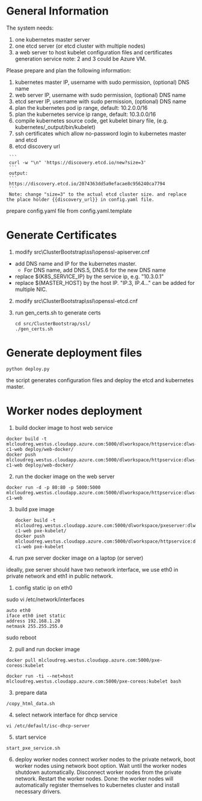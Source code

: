 # General Information
The system needs:
  1. one kubernetes master server
  2. one etcd server (or etcd cluster with multiple nodes)
  3. a web server to host kubelet configuration files and certificates generation service
note: 2 and 3 could be Azure VM. 

Please prepare and plan the following information:
   1. kubernetes master IP, username with sudo permission, (optional) DNS name
   2. web server IP,  username with sudo permission, (optional) DNS name
   3. etcd server IP, username with sudo permission, (optional) DNS name
   4. plan the kubernetes pod ip range, default: 10.2.0.0/16
   5. plan the kubernetes service ip range, default: 10.3.0.0/16 
   6. compile kubernetes source code, get kubelet binary file, (e.g. kubernetes/_output/bin/kubelet)
   7. ssh certificates which allow no-password login to kubernetes master and etcd
   8. etcd discovery url
   
     ```
     curl -w "\n" 'https://discovery.etcd.io/new?size=3'
     ```
     output:
     ```
     https://discovery.etcd.io/2074363dd5a9efacae8c956240ca7794
     ```
     Note: change "size=3" to the actual etcd cluster size. and replace the place holder {{discovery_url}} in config.yaml file.  

prepare config.yaml file from config.yaml.template
 
   
   
# Generate Certificates
1. modify src\ClusterBootstrap\ssl\openssl-apiserver.cnf
  * add DNS name and IP for the kubernetes master. 
    * For DNS name, add DNS.5, DNS.6 for the new DNS name 
  * replace ${K8S_SERVICE_IP} by the service ip, e.g. "10.3.0.1"
  * replace ${MASTER_HOST} by the host IP. "IP.3, IP.4..." can be added for multiple NIC. 
2. modify src\ClusterBootstrap\ssl\openssl-etcd.cnf
3. run gen_certs.sh to generate certs

    ```
    cd src/ClusterBootstrap/ssl/
    ./gen_certs.sh
    ```

# Generate deployment files

 ```
 python deploy.py
 ```
 the script generates configuration files and deploy the etcd and kubernetes master. 


# Worker nodes deployment
1. build docker image to host web service
  ```
  docker build -t mlcloudreg.westus.cloudapp.azure.com:5000/dlworkspace/httpservice:dlws-c1-web deploy/web-docker/
  docker push mlcloudreg.westus.cloudapp.azure.com:5000/dlworkspace/httpservice:dlws-c1-web deploy/web-docker/
  ```
  
2. run the docker image on the web server
  ```
  docker run -d -p 80:80 -p 5000:5000 mlcloudreg.westus.cloudapp.azure.com:5000/dlworkspace/httpservice:dlws-c1-web
  ```

3. build pxe image
    ```
    docker build -t mlcloudreg.westus.cloudapp.azure.com:5000/dlworkspace/pxeserver:dlws-c1-web pxe-kubelet/
    docker push mlcloudreg.westus.cloudapp.azure.com:5000/dlworkspace/httpservice:dlws-c1-web pxe-kubelet
    ```
4. run pxe server docker image on a laptop (or server)

 ideally, pxe server should have two network interface, we use eth0 in private network and eth1 in public network.  

 1. config static ip on eth0

   sudo vi /etc/network/interfaces
   ```
   auto eth0
   iface eth0 inet static
   address 192.168.1.20
   netmask 255.255.255.0
   ```
   sudo reboot

 2. pull and run docker image
   ```
   docker pull mlcloudreg.westus.cloudapp.azure.com:5000/pxe-coreos:kubelet

   docker run -ti --net=host mlcloudreg.westus.cloudapp.azure.com:5000/pxe-coreos:kubelet bash
   ```

 3. prepare data

   ```
   /copy_html_data.sh
   ```

 4. select network interface for dhcp service
   ```
   vi /etc/default/isc-dhcp-server
   ```

 5. start service
   ```
   start_pxe_service.sh
   ```

 6. deploy worker nodes
   connect worker nodes to the private network, boot worker nodes using network boot option. 
   Wait until the worker nodes shutdown automatically. 
   Disconnect worker nodes from the private network. 
   Restart the worker nodes.
   Done: the worker nodes will automatically register themselves to kubernetes cluster and install necessary drivers. 

